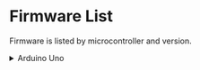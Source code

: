 # Firmware List

Firmware is listed by microcontroller and version.

<details>
    <summary>Arduino Uno</summary>
    <a href="/mimacro-docs/firmware/arduino/uno/0.1.0.ino">v0.1.0 (latest)</a>
    <br>
    <a href="/mimacro-docs/firmware/arduino/uno/0.0.2.ino">v0.0.2 (latest)</a>
</details>
